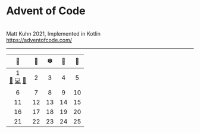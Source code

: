# Advent of Code
<br>Matt Kuhn 2021, Implemented in Kotlin
<br>https://adventofcode.com/
******

|                                                🎁                                                | 🦌  | ❄️  | 🌟  | 🎅  |
|:------------------------------------------------------------------------------------------------:|:---:|:---:|:---:|:---:|
| 1<br>[🎄](https://adventofcode.com/2021/day/1) [💻](/src/main/kotlin/Day1.kt) [📝](/doc/day1.md) |  2  |  3  |  4  |  5  |
|                                                6                                                 |  7  |  8  |  9  | 10  |
|                                                11                                                | 12  | 13  | 14  | 15  |
|                                                16                                                | 17  | 18  | 19  | 20  |
|                                                21                                                | 22  | 23  | 24  | 25  |

